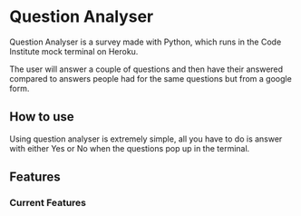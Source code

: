 # Question Analyser

Question Analyser is a survey made with Python, which runs in the Code Institute mock terminal on Heroku.

The user will answer a couple of questions and then have their answered compared to answers people had for the same questions but from a google form.

## How to use

Using question analyser is extremely simple, all you have to do is answer with either Yes or No when the questions pop up in the terminal.

## Features

### Current Features



